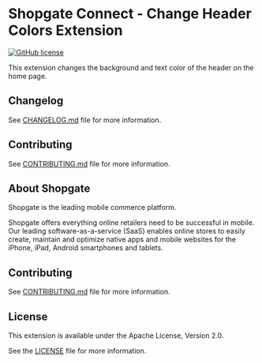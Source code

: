 # Shopgate Connect - Change Header Colors Extension

[![GitHub license](http://dmlc.github.io/img/apache2.svg)](LICENSE)

This extension changes the background and text color of the header on the home page.

## Changelog

See [CHANGELOG.md](CHANGELOG.md) file for more information.

## Contributing

See [CONTRIBUTING.md](docs/CONTRIBUTING.md) file for more information.

## About Shopgate

Shopgate is the leading mobile commerce platform.

Shopgate offers everything online retailers need to be successful in mobile. Our leading
software-as-a-service (SaaS) enables online stores to easily create, maintain and optimize native
apps and mobile websites for the iPhone, iPad, Android smartphones and tablets.

## Contributing

See [CONTRIBUTING.md](docs/CONTRIBUTING.md) file for more information.

## License

This extension is available under the Apache License, Version 2.0.

See the [LICENSE](./LICENSE) file for more information.
